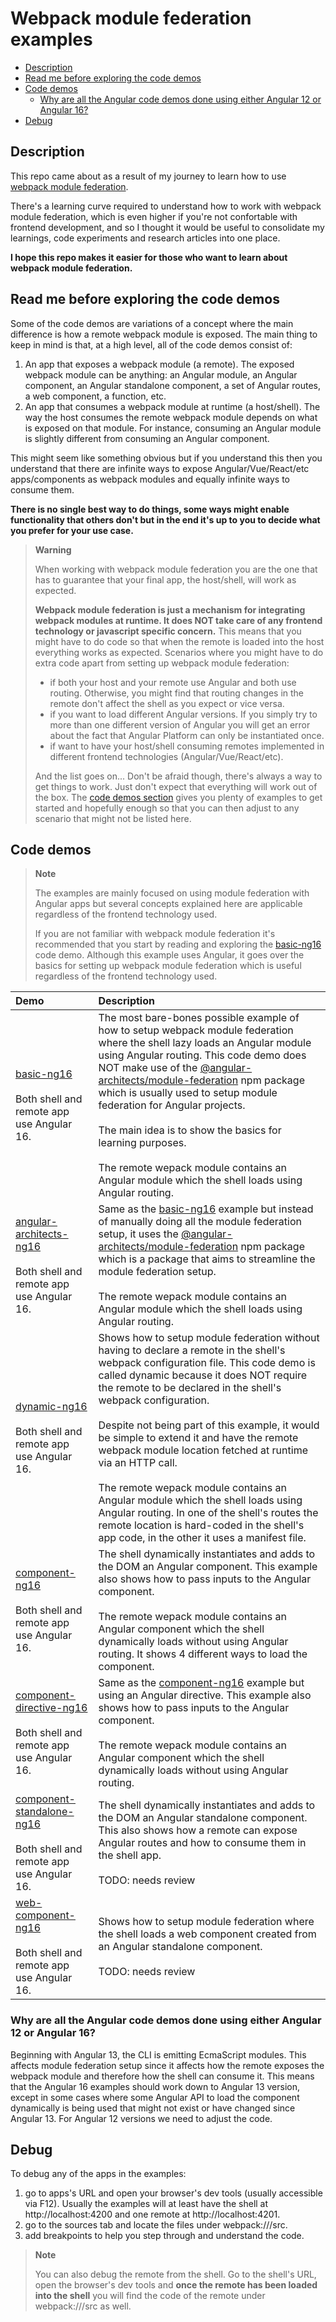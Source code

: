 # Webpack module federation examples

- [Description](#description)
- [Read me before exploring the code demos](#read-me-before-exploring-the-code-demos)
- [Code demos](#code-demos)
  - [Why are all the Angular code demos done using either Angular 12 or Angular 16?](#why-are-all-the-angular-code-demos-done-using-either-angular-12-or-angular-16)
- [Debug](#debug)

## Description 

This repo came about as a result of my journey to learn how to use [webpack module federation](https://webpack.js.org/concepts/module-federation/).

There's a learning curve required to understand how to work with webpack module federation, which is even higher if you're not confortable with frontend development, and so I thought it would be useful to consolidate my learnings, code experiments and research articles into one place. 

**I hope this repo makes it easier for those who want to learn about webpack module federation.**

## Read me before exploring the code demos

Some of the code demos are variations of a concept where the main difference is how a remote webpack module is exposed. The main thing to keep in mind is that, at a high level, all of the code demos consist of:

1) An app that exposes a webpack module (a remote). The exposed webpack module can be anything: an Angular module, an Angular component, an Angular standalone component, a set of Angular routes, a web component, a function, etc. 
2) An app that consumes a webpack module at runtime (a host/shell). The way the host consumes the remote webpack module depends on what is exposed on that module. For instance, consuming an Angular module is slightly different from consuming an Angular component.

This might seem like something obvious but if you understand this then you understand that there are infinite ways to expose Angular/Vue/React/etc apps/components as webpack modules and equally infinite ways to consume them. 

**There is no single best way to do things, some ways might enable functionality that others don't but in the end it's up to you to decide what you prefer for your use case.**

> **Warning**
>
> When working with webpack module federation you are the one that has to guarantee that your final app, the host/shell, will work as expected. 
> 
> **Webpack module federation is **just** a mechanism for integrating webpack modules at runtime. It does NOT take care of any frontend technology or javascript specific concern.** This means that you might have to do code so that when the remote is loaded into the host everything works as expected. Scenarios where you might have to do extra code apart from setting up webpack module federation:
> 
> - if both your host and your remote use Angular and both use routing. Otherwise, you might find that routing changes in the remote don't affect the shell as you expect or vice versa. 
> - if you want to load different Angular versions. If you simply try to more than one different version of Angular you will get an error about the fact that Angular Platform can only be instantiated once.
> - if want to have your host/shell consuming remotes implemented in different frontend technologies (Angular/Vue/React/etc).  
>
> And the list goes on... Don't be afraid though, there's always a way to get things to work. Just don't expect that everything will work out of the box. The [code demos section](#code-demos) gives you plenty of examples to get started and hopefully enough so that you can then adjust to any scenario that might not be listed here. 
>

## Code demos

> **Note**
>
> The examples are mainly focused on using module federation with Angular apps but several concepts explained here are applicable regardless of the frontend technology used.
> 
>
> If you are not familiar with webpack module federation it's recommended that you start by reading and exploring the [basic-ng16](/basic-ng16/README.md) code demo. Although this example uses Angular, it goes over the basics for setting up webpack module federation which is useful regardless of the frontend technology used.
>

| Demo                                                                                                                              | Description                                                                                                                                                                                                                                                                                                                                                                                                                                                                                                                                                                                                                                                   |
| :-------------------------------------------------------------------------------------------------------------------------------- | :------------------------------------------------------------------------------------------------------------------------------------------------------------------------------------------------------------------------------------------------------------------------------------------------------------------------------------------------------------------------------------------------------------------------------------------------------------------------------------------------------------------------------------------------------------------------------------------------------------------------------------------------------------ |
| [basic-ng16](/code-demos/basic-ng16/README.md) </br></br> Both shell and remote app use Angular 16.                               | The most bare-bones possible example of how to setup webpack module federation where the shell lazy loads an Angular module using Angular routing. This code demo does NOT make use of the [@angular-architects/module-federation](https://www.npmjs.com/package/@angular-architects/module-federation) npm package which is usually used to setup module federation for Angular projects. </br></br> The main idea is to show the basics for learning purposes. </br></br> The remote wepack module contains an Angular module which the shell loads using Angular routing.                                                                                  |
| [angular-architects-ng16](/code-demos/angular-architects-ng16/README.md) </br></br> Both shell and remote app use Angular 16.     | Same as the [basic-ng16](/code-demos/basic-ng16/README.md) example but instead of manually doing all the module federation setup, it uses the [@angular-architects/module-federation](https://www.npmjs.com/package/@angular-architects/module-federation) npm package which is a package that aims to streamline the module federation setup. </br></br> The remote wepack module contains an Angular module which the shell loads using Angular routing.                                                                                                                                                                                                    |
| [dynamic-ng16](/code-demos/dynamic-ng16/README.md) </br></br> Both shell and remote app use Angular 16.                           | Shows how to setup module federation without having to declare a remote in the shell's webpack configuration file. This code demo is called dynamic because it does NOT require the remote to be declared in the shell's webpack configuration. </br></br> Despite not being part of this example, it would be simple to extend it and have the remote webpack module location fetched at runtime via an HTTP call. </br></br> The remote wepack module contains an Angular module which the shell loads using Angular routing. In one of the shell's routes the remote location is hard-coded in the shell's app code, in the other it uses a manifest file. |
| [component-ng16](/code-demos/component-ng16/README.md) </br></br> Both shell and remote app use Angular 16.                       | The shell dynamically instantiates and adds to the DOM an Angular component. This example also shows how to pass inputs to the Angular component. </br></br> The remote wepack module contains an Angular component which the shell dynamically loads without using Angular routing. It shows 4 different ways to load the component.                                                                                                                                                                                                                                                                                                                         |
| [component-directive-ng16](/code-demos/component-directive-ng16/README.md) </br></br> Both shell and remote app use Angular 16.   | Same as the [component-ng16](/code-demos/component-ng16/README.md) example but using an Angular directive. This example also shows how to pass inputs to the Angular component. </br></br> The remote wepack module contains an Angular component which the shell dynamically loads without using Angular routing.                                                                                                                                                                                                                                                                                                                                            |
| [component-standalone-ng16](/code-demos/component-standalone-ng16/README.md) </br></br> Both shell and remote app use Angular 16. | The shell dynamically instantiates and adds to the DOM an Angular standalone component. This also shows how a remote can expose Angular routes and how to consume them in the shell app. <br></br> TODO: needs review                                                                                                                                                                                                                                                                                                                                                                                                                                         |
| [web-component-ng16](/code-demos/web-component-ng16/README.md) </br></br>  Both shell and remote app use Angular 16.              | Shows how to setup module federation where the shell loads a web component created from an Angular standalone component. <br></br> TODO: needs review                                                                                                                                                                                                                                                                                                                                                                                                                                                                                                         |

### Why are all the Angular code demos done using either Angular 12 or Angular 16?

Beginning with Angular 13, the CLI is emitting EcmaScript modules. This affects module federation setup since it affects how the remote exposes the webpack module and therefore how the shell can consume it. This means that the Angular 16 examples should work down to Angular 13 version, except in some cases where some Angular API to load the component dynamically is being used that might not exist or have changed since Angular 13. For Angular 12 versions we need to adjust the code. 

## Debug

To debug any of the apps in the examples:
1) go to apps's URL and open your browser's dev tools (usually accessible via F12). Usually the examples will at least have the shell at http://localhost:4200 and one remote at http://localhost:4201.
2) go to the sources tab and locate the files under webpack:///src.
3) add breakpoints to help you step through and understand the code.

> **Note**
>
> You can also debug the remote from the shell. Go to the shell's URL, open the browser's dev tools and **once the remote has been loaded into the shell** you will find the code of the remote under webpack:///src as well.
> 